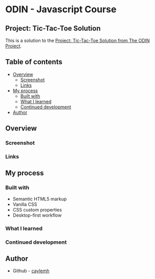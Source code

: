 # ODIN - Javascript Course
## Project: Tic-Tac-Toe Solution

This is a solution to the [Project: Tic-Tac-Toe Solution from The ODIN Project](https://www.theodinproject.com/lessons/node-path-javascript-tic-tac-toe).
## Table of contents

- [Overview](#overview)
  - [Screenshot](#screenshot)
  - [Links](#links)
- [My process](#my-process)
  - [Built with](#built-with)
  - [What I learned](#what-i-learned)
  - [Continued development](#continued-development)
- [Author](#author)

## Overview

### Screenshot

<!-- ![](./assets/images/dashboard-project-mockup.png) -->

### Links

<!-- - Live Site URL: [https://caylemh.github.io/odin-admin-dashboard/](https://caylemh.github.io/odin-admin-dashboard/) -->

## My process

<!-- I first began with the HTML skeleton for the project and then proceeded to implement the CSS styles for the final look and outcome. -->

### Built with

- Semantic HTML5 markup
- Vanilla CSS
- CSS custom properties
- Desktop-first workflow

### What I learned

<!-- Using HTML, CSS Grid and Flexbox where applicable to create an efficient dashboard design. Responsive layout wil be ignored for the current project at this stage.
- EDIT: In the end I did add some responsiveness. This was really an enjoyable project in the end! Looking forward to more. -->

### Continued development

<!-- To eventually make the design:
- Responsive
- Perhaps tablet ready (Due to screen real estate)
- Javascript functionality -->

## Author

- Github - [caylemh](https://github.com/caylemh/odin-library)